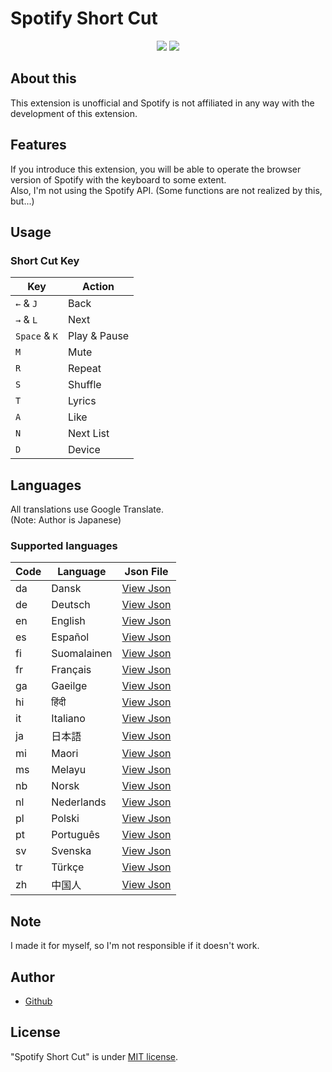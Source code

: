 # Spotify Short Cut

<p align="center">
<a href="https://github.com/yowashi-is-fish/SpotifyShortCut/releases/"><img src="https://badgen.net/github/release/yowashi-is-fish/SpotifyShortCut" /></a>
<a href="https://github.com/yowashi-is-fish/SpotifyShortCut/blob/main/LICENSE"><img src="https://badgen.net/github/license/micromatch/micromatch" /></a>
<p>

## About this

This extension is unofficial and Spotify is not affiliated in any way with the development of this extension.

## Features

If you introduce this extension, you will be able to operate the browser version of Spotify with the keyboard to some extent.  
Also, I'm not using the Spotify API. (Some functions are not realized by this, but...)

## Usage

### Short Cut Key
| Key            | Action       |
| -------------- | ------------ |
| `←` & `J`      | Back         |
| `→` & `L`      | Next         |
| `Space` & `K`  | Play & Pause |
| `M`            | Mute         |
| `R`            | Repeat       |
| `S`            | Shuffle      |
| `T`            | Lyrics       |
| `A`            | Like         |
| `N`            | Next List    |
| `D`            | Device       |

## Languages

All translations use Google Translate.  
(Note: Author is Japanese)

### Supported languages

| Code | Language    | Json File                                                                                                      |
| ---- | ----------- | -------------------------------------------------------------------------------------------------------------- |
| da   | Dansk       | [View Json](https://github.com/yowashi-is-fish/SpotifyShortCut/blob/main/_locales/da/messages.json) |
| de   | Deutsch     | [View Json](https://github.com/yowashi-is-fish/SpotifyShortCut/blob/main/_locales/de/messages.json) |
| en   | English     | [View Json](https://github.com/yowashi-is-fish/SpotifyShortCut/blob/main/_locales/en/messages.json) |
| es   | Español     | [View Json](https://github.com/yowashi-is-fish/SpotifyShortCut/blob/main/_locales/es/messages.json) |
| fi   | Suomalainen | [View Json](https://github.com/yowashi-is-fish/SpotifyShortCut/blob/main/_locales/fi/messages.json) |
| fr   | Français    | [View Json](https://github.com/yowashi-is-fish/SpotifyShortCut/blob/main/_locales/fr/messages.json) |
| ga   | Gaeilge     | [View Json](https://github.com/yowashi-is-fish/SpotifyShortCut/blob/main/_locales/ga/messages.json) |
| hi   | हिंदी         | [View Json](https://github.com/yowashi-is-fish/SpotifyShortCut/blob/main/_locales/hi/messages.json) |
| it   | Italiano    | [View Json](https://github.com/yowashi-is-fish/SpotifyShortCut/blob/main/_locales/it/messages.json) |
| ja   | 日本語       | [View Json](https://github.com/yowashi-is-fish/SpotifyShortCut/blob/main/_locales/ja/messages.json) |
| mi   | Maori       | [View Json](https://github.com/yowashi-is-fish/SpotifyShortCut/blob/main/_locales/mi/messages.json) |
| ms   | Melayu      | [View Json](https://github.com/yowashi-is-fish/SpotifyShortCut/blob/main/_locales/ms/messages.json) |
| nb   | Norsk       | [View Json](https://github.com/yowashi-is-fish/SpotifyShortCut/blob/main/_locales/nb/messages.json) |
| nl   | Nederlands  | [View Json](https://github.com/yowashi-is-fish/SpotifyShortCut/blob/main/_locales/nl/messages.json) |
| pl   | Polski      | [View Json](https://github.com/yowashi-is-fish/SpotifyShortCut/blob/main/_locales/pl/messages.json) |
| pt   | Português   | [View Json](https://github.com/yowashi-is-fish/SpotifyShortCut/blob/main/_locales/pt/messages.json) |
| sv   | Svenska     | [View Json](https://github.com/yowashi-is-fish/SpotifyShortCut/blob/main/_locales/sv/messages.json) |
| tr   | Türkçe      | [View Json](https://github.com/yowashi-is-fish/SpotifyShortCut/blob/main/_locales/tr/messages.json) |
| zh   | 中国人       | [View Json](https://github.com/yowashi-is-fish/SpotifyShortCut/blob/main/_locales/zh/messages.json) |

## Note

I made it for myself, so I'm not responsible if it doesn't work.

## Author

* [Github](https://github.com/yowashi-is-fish/)

## License

"Spotify Short Cut" is under [MIT license](https://en.wikipedia.org/wiki/MIT_License).
